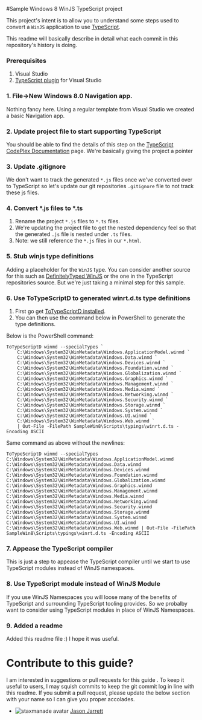 #Sample Windows 8 WinJS TypeScript project

This project's intent is to allow you to understand some steps used to convert a `WinJS` application to use [TypeScript](http://typescriptlang.org).

This readme will basically describe in detail what each commit in this repository's history is doing.

### Prerequisites

1. Visual Studio
2. [TypeScript plugin](http://www.typescriptlang.org) for Visual Studio


### 1. File->New Windows 8.0 Navigation app.

Nothing fancy here. Using a regular template from Visual Studio we created a basic Navigation app.

### 2. Update project file to start supporting TypeScript

You should be able to find the details of this step on the [TypeScript CodePlex Documentation](https://typescript.codeplex.com/wikipage?title=Compile-on-save&referringTitle=Documentation) page. We're basically giving the project a pointer

### 3. Update .gitignore

We don't want to track the generated `*.js` files once we've converted over to TypeScript so let's update our git repositories `.gitignore` file to not track these js files.

### 4. Convert *.js files to *.ts

1. Rename the project `*.js` files to `*.ts` files.
2. We're updating the project file to get the nested dependency feel so that the generated `.js` file is nested under `.ts` files.
3. Note: we still reference the `*.js` files in our `*.html`.

### 5. Stub winjs type definitions

Adding a placeholder for the `WinJS` type. You can consider another source for this such as [DefinitelyTyped WinJS](https://github.com/borisyankov/DefinitelyTyped/blob/master/winjs/winjs.d.ts) or the one in the TypeScript repositories source. But we're just taking a minimal step for this sample.

### 6. Use ToTypeScriptD to generated winrt.d.ts type definitions

1. First go get [ToTypeScriptD installed](https://github.com/ToTypeScriptD/ToTypeScriptD).
2. You can then use the command below in PowerShell to generate the type definitions.

Below is the PowerShell command:

    ToTypeScriptD winmd --specialTypes `
        C:\Windows\System32\WinMetadata\Windows.ApplicationModel.winmd `
        C:\Windows\System32\WinMetadata\Windows.Data.winmd `
        C:\Windows\System32\WinMetadata\Windows.Devices.winmd `
        C:\Windows\System32\WinMetadata\Windows.Foundation.winmd `
        C:\Windows\System32\WinMetadata\Windows.Globalization.winmd `
        C:\Windows\System32\WinMetadata\Windows.Graphics.winmd `
        C:\Windows\System32\WinMetadata\Windows.Management.winmd `
        C:\Windows\System32\WinMetadata\Windows.Media.winmd `
        C:\Windows\System32\WinMetadata\Windows.Networking.winmd `
        C:\Windows\System32\WinMetadata\Windows.Security.winmd `
        C:\Windows\System32\WinMetadata\Windows.Storage.winmd `
        C:\Windows\System32\WinMetadata\Windows.System.winmd `
        C:\Windows\System32\WinMetadata\Windows.UI.winmd `
        C:\Windows\System32\WinMetadata\Windows.Web.winmd `
        | Out-File -FilePath SampleWin8\Scripts\typings\winrt.d.ts -Encoding ASCII

Same command as above without the newlines:

    ToTypeScriptD winmd --specialTypes C:\Windows\System32\WinMetadata\Windows.ApplicationModel.winmd C:\Windows\System32\WinMetadata\Windows.Data.winmd C:\Windows\System32\WinMetadata\Windows.Devices.winmd C:\Windows\System32\WinMetadata\Windows.Foundation.winmd C:\Windows\System32\WinMetadata\Windows.Globalization.winmd C:\Windows\System32\WinMetadata\Windows.Graphics.winmd C:\Windows\System32\WinMetadata\Windows.Management.winmd C:\Windows\System32\WinMetadata\Windows.Media.winmd C:\Windows\System32\WinMetadata\Windows.Networking.winmd C:\Windows\System32\WinMetadata\Windows.Security.winmd C:\Windows\System32\WinMetadata\Windows.Storage.winmd C:\Windows\System32\WinMetadata\Windows.System.winmd C:\Windows\System32\WinMetadata\Windows.UI.winmd C:\Windows\System32\WinMetadata\Windows.Web.winmd | Out-File -FilePath SampleWin8\Scripts\typings\winrt.d.ts -Encoding ASCII


### 7. Appease the TypeScript compiler

This is just a step to appease the TypeScript compiler until we start to use TypeScript modules instead of WinJS namespaces.

### 8. Use TypeScript module instead of WinJS Module

If you use WinJS Namespaces you will loose many of the benefits of TypeScript and surrounding TypeScript tooling provides. So we probalby want to consider using TypeScript modules in place of WinJS Namespaces.

### 9. Added a readme

Added this readme file :) I hope it was useful.

# Contribute to this guide?

I am interested in suggestions or pull requests for this guide . To keep it useful to users, I may squish commits to keep the git commit log in line with this readme. If you submit a pull request, please update the below section with your name so I can give you proper accolades.

* ![staxmanade avatar](https://gravatar.com/avatar/b92a22c70f03a3218b358cfeeb566ac4?s=20)  [Jason Jarrett](github.com/staxmanade/)
